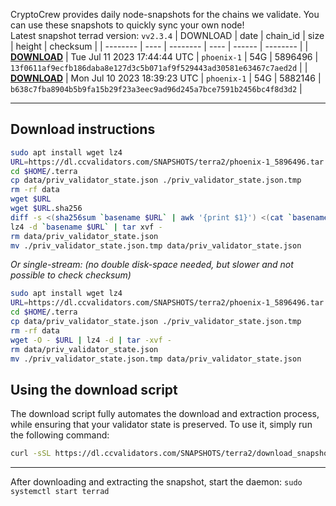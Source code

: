 CryptoCrew provides daily node-snapshots for the chains we validate. You can use these snapshots to quickly sync your own node!  
Latest snapshot terrad version: `vv2.3.4`
| DOWNLOAD | date | chain_id | size | height | checksum |
| -------- | ---- | -------- | ---- | ------ | -------- |
| **[DOWNLOAD](https://dl.ccvalidators.com/SNAPSHOTS/$CHAIN_NAME/phoenix-1_5896496.tar.lz4)** | Tue Jul 11 2023 17:44:44 UTC | `phoenix-1` | 54G | 5896496 | `13f0611af9ecfb186daba8e127d3c5b071af9f529443ad30581e63467c7aed2d` |
| **[DOWNLOAD](https://dl.ccvalidators.com/SNAPSHOTS/$CHAIN_NAME/phoenix-1_5882146.tar.lz4)** | Mon Jul 10 2023 18:39:23 UTC | `phoenix-1` | 54G | 5882146 | `b638c7fba8904b5b9fa15b29f23a3eec9ad96d245a7bce7591b2456bc4f8d3d2` |
 
---
## Download instructions
 
```sh
sudo apt install wget lz4
URL=https://dl.ccvalidators.com/SNAPSHOTS/terra2/phoenix-1_5896496.tar.lz4
cd $HOME/.terra
cp data/priv_validator_state.json ./priv_validator_state.json.tmp
rm -rf data
wget $URL
wget $URL.sha256
diff -s <(sha256sum `basename $URL` | awk '{print $1}') <(cat `basename $URL`.sha256)
lz4 -d `basename $URL` | tar xvf -
rm data/priv_validator_state.json
mv ./priv_validator_state.json.tmp data/priv_validator_state.json
```
*Or single-stream: (no double disk-space needed, but slower and not possible to check checksum)*
```sh
sudo apt install wget lz4
URL=https://dl.ccvalidators.com/SNAPSHOTS/terra2/phoenix-1_5896496.tar.lz4
cd $HOME/.terra
cp data/priv_validator_state.json ./priv_validator_state.json.tmp
rm -rf data
wget -O - $URL | lz4 -d | tar -xvf -
rm data/priv_validator_state.json
mv ./priv_validator_state.json.tmp data/priv_validator_state.json
```
## Using the download script
 
The download script fully automates the download and extraction process, while ensuring that your validator state is preserved. To use it, simply run the following command:
 
```sh
curl -sSL https://dl.ccvalidators.com/SNAPSHOTS/terra2/download_snapshot.sh | bash
```
---
After downloading and extracting the snapshot, start the daemon: `sudo systemctl start terrad`

